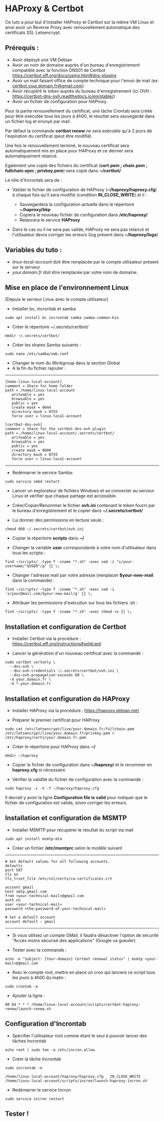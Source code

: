 # **HAProxy & Certbot**

Ce tuto a pour but d'installer HAProxy et Certbot sur la même VM Linux et ainsi avoir un Reverse Proxy avec renouvellement automatique des certificats SSL Letsencrypt.

## Prérequis :
 * Avoir déployé une VM Debian
 * Avoir un nom de domaine auprès d'un bureau d'enregistrement compatible avec la fonction DNS01 de Certbot https://certbot.eff.org/docs/using.html#dns-plugins
 * Avoir un mail faisant office de compte technique pour l'envoi de mail (ex: certbot.your.domain.fr@gmail.com)
 * Avoir récupéré le token auprès du bureau d'enregistrement (ici OVH : https://certbot-dns-ovh.readthedocs.io/en/stable/)
 * Avoir un fichier de configuration pour HAProxy.

Pour la partie renouvellement du certificat, une tâche Crontab sera créée pour être exécutée tous les jours à 4h00, le résultat sera sauvegardé dans un fichier log et envoyé par mail.  

Par défaut la commande **certbot renew** ne sera exécutée qu'à 2 jours de l'expiration du certificat (peut être modifié)  

Une fois le renouvellement terminé, le nouveau certificat sera automatiquement mis en place pour HAProxy et ce dernier sera automatiquement relancé.  

Egalement une copie des fichiers du certificat (**cert.pem ; chain.pem ; fullchain.epm ; privkey.pem**) sera copié dans **~/certbot/**

Le rôle d'Incrontab sera de :
 * Valider le fichier de configuration de HAProxy (**~/haproxy/haproxy.cfg**) à chaque fois qu'il sera modifié (condition **IN_CLOSE_WRITE**) et il :
	* Sauvegardera la configuration actuelle dans le répertoire **~/haproxy/bkp**
	* Copiera le nouveau fichier de configuration dans **/etc/haproxy/**
	* Relancera le service **HAProxy**

 * Dans le cas ou il ne sera pas valide, HAProxy ne sera pas relancé et l'utilisateur devra corriger les erreurs (log présent dans **~/haproxy/logs**)


## Variables du tuto :
 * *linux-local-account* doit être remplacée par le compte utilisateur présent sur le serveur 
 * *your.domain.fr* doit être remplacée par votre nom de domaine.


## Mise en place de l'environnement Linux
(Depuis le serveur Linux avec le compte utilisateur)

* Installer bc, incrontab et samba
```console
sudo apt install bc incrontab samba samba-common-bin
```

* Créer le répertoire ~/.secrets/certbot/
```console
mkdir ~/.secrets/certbot/
```

* Créer les shares Samba suivants :
```console
sudo nano /etc/samba/smb.conf
```

* Changer le nom du Workgroup dans la section Global
* A la fin du fichier rajouter :

***
```text
[home-linux-local-account]
comment = Share for home folder
path = /home/linux-local-account
   writeable = yes
   browsable = yes
   public = yes
   create mask = 0644
   directory mask = 0755
   force user = linux-local-account

[certbot-dns-ovh]
comment = Share for the certbot-dns-ovh plugin
path = /home/linux-local-account/.secrets/certbot/
   writeable = yes
   browsable = yes
   public = yes
   create mask = 0600
   directory mask = 0755
   force user = linux-local-account
```
***

* Redémarrer le service Samba:
```console
sudo service smbd restart
```

* Lancer un explorateur de fichiers Windows et se connecter au serveur Linux et vérifier que chaque partage est accessible.

* Créer/Copier/Renommer le fichier **ovh.ini** contenant le token fourni par le bureau d'enregistrement et le copier dans **~/.secrets/certbot/**

* Lui donner des permissions en lecture seule :
```console
chmod 600 ~/.secrets/certbot/ovh.ini
```

* Copier le répertoire **scripts** dans **~/**

* Changer la variable **user** correspondante à votre nom d'utilisateur dans tous les scripts :
```console
find ~/scripts/ -type f -iname "*.sh" -exec sed -i "s/your-username/"$USER"/g" {} \;
```

* Changer l'adresse mail par votre adresse (remplacer **$your-new-mail** dans la commande) :
```console
find ~/scripts/ -type f -iname "*.sh" -exec sed -i 's/your@mail.com/$your-new-mail/g' {} \;
```

* Attribuer les permissions d'exécution sur tous les fichiers .sh :
```console
find ~/scripts/ -type f -iname "*.sh" -exec chmod +x {} \;
```


## Installation et configuration de Certbot

* Installer Certbot via la procédure :
https://certbot.eff.org/instructions#wildcard

* Lancer la génération d'un nouveau certificat avec la commande :
```console
sudo certbot certonly \
  --dns-ovh \
  --dns-ovh-credentials ~/.secrets/certbot/ovh.ini \
  --dns-ovh-propagation-seconds 60 \
  -d your.domain.fr \
  -d *.your.domain.fr
```

## Installation et configuration de HAProxy

* Installer HAProxy via la procédure :
https://haproxy.debian.net/

* Préparer le premier certificat pour HAProxy
```console
sudo cat /etc/letsencrypt/live/your.domain.fr/fullchain.pem /etc/letsencrypt/live/your.domain.fr/privkey.pem > /etc/haproxy/certs/your.domain.fr.pem
```

* Créer le répertoire pour HAProxy dans **~/**
```console
mkdir ~/haproxy
```

* Copier le fichier de configuration dans **~/haproxy/** et le renommer en **haproxy.cfg** si nécessaire

* Vérifier la validité du fichier de configuration avec la commande :
```console
sudo haproxy -c -V -f ~/haproxy/haproxy.cfg
```

Il devrait y avoir la ligne **Configuration file is valid** pour indiquer que le fichier de configuration est valide, sinon corriger les erreurs.


## Installation et configuration de MSMTP

* Installer MSMTP pour récupérer le résultat du script via mail
```console
sudo apt install msmtp-mta
```

* Créer un fichier **/etc/msmtprc** selon le modèle suivant

***
```text
# Set default values for all following accounts.
defaults
port 587
tls on
tls_trust_file /etc/ssl/certs/ca-certificates.crt

account gmail
host smtp.gmail.com
from <your-technical-mail>@gmail.com
auth on
user <your-technical-mail>
password <the-password-of-your-technical-mail>

# Set a default account
account default : gmail
```
***
  
* Si vous utilisez un compte GMail, il faudra désactiver l'option de sécurité "Accès moins sécurisé des applications" (Google va gueuler)

* Tester avec la commande :
```console
echo -e "Subject: [Your-domain] Certbot renewal status" | msmtp <your-mail>@gmail.com
```

* Avec le compte root, mettre en place un cron qui lancera ce script tous les jours à 4h00 du matin :
```console
sudo crontab -e
```

* Ajouter la ligne :
```text
00 04 * * * /home/linux-local-account/scripts/certbot-haproxy-renew/launch-renew.sh
```

## Configuration d'Incrontab

* Spécifier l'utilisateur root comme étant le seul à pouvoir lancer des tâches Incrontab
```console
echo root | sudo tee -a /etc/incron.allow
```

* Créer la tâche Incrontab
```console
sudo incrontab -e
```
```text
/home/linux-local-account/haproxy/haproxy.cfg	IN_CLOSE_WRITE	/home/linux-local-account/scripts/incron/launch-haproxy-incron.sh
```

* Redémarrer le service Incron
```console
sudo service incron restart
```

## Tester !
